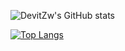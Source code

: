 ![DevitZw's GitHub stats](https://github-readme-stats-f.vercel.app/api?username=DevitZw&show_icons=true&count_private=true?&theme=aura)

[![Top Langs](https://github-readme-stats-f.vercel.app/api/top-langs/?username=DevitZw&layout=compact&exclude_repo=github-readme-stats-f?&theme=aura)](https://github.com/DevitZw/github-readme-stats)
